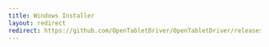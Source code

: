 ```yaml
---
title: Windows Installer
layout: redirect
redirect: https://github.com/OpenTabletDriver/OpenTabletDriver/releases/download/@@OTD_VERSION@@/OpenTabletDriver.win-x64.zip
---
```

